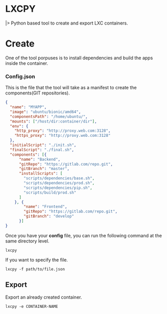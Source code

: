 # LXCPY

|> Python based tool to create and export LXC containers.

# Create
One of the tool porpuses is to install dependencies and build the apps inside the container.


### Config.json
This is the file that the tool will take as a manifest to create the components(GIT repositories).

```json
{
  "name": "MYAPP",
  "image": "ubuntu/bionic/amd64",
  "componentsPath": "/home/ubuntu/",
  "mounts": ["/host/dir:container/dir"],
  "env": {
    "http_proxy": "http://proxy.web.com:3128",
    "https_proxy": "http://proxy.web.com:3128"
  },
  "initialScript": "./init.sh",
  "finalScript": "./final.sh",
  "components": [{
      "name": "Backend",
      "gitRepo": "https://gitlab.com/repo.git",
      "gitBranch": "master",
      "installScripts": [
        "scripts/dependencies/base.sh",
        "scripts/dependencies/prod.sh",
        "scripts/dependencies/pip.sh",
        "scripts/build/prod.sh"
      ]
    }, {
        "name": "Frontend",
        "gitRepo": "https://gitlab.com/repo.git",
        "gitBranch": "develop"
      }]
}

```
Once you have your **config** file, you can run the following command at the same directory level.
```
lxcpy
```

If you want to specify the file.
```
lxcpy -f path/to/file.json
```

## Export
Export an already created container.
```
lxcpy -e CONTAINER-NAME
```
